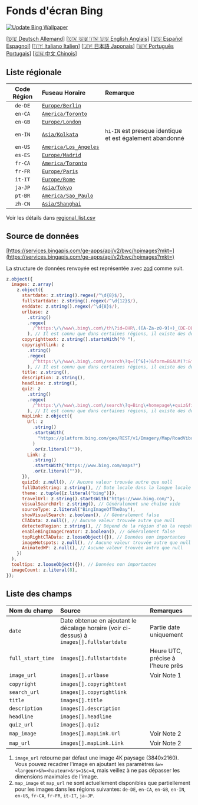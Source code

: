 # Fonds d'écran Bing

[![Update Bing Wallpaper](https://github.com/zhoushengdao/bing_wallpaper/actions/workflows/update.yaml/badge.svg?event=schedule)](https://github.com/zhoushengdao/bing_wallpaper/actions/workflows/update.yaml)

[[🇩🇪 Deutsch Allemand](README_de.md)] [[🇨🇦 🇬🇧 🇮🇳 🇺🇸 English Anglais](README_en.md)] [[🇪🇸 Español Espagnol](README_es.md)] [[🇮🇹 Italiano Italien](README_it.md)] [[🇯🇵 日本語 Japonais](README_ja.md)] [[🇧🇷 Português Portugais](README_pt.md)] [[🇨🇳 中文 Chinois](README.md)]

## Liste régionale

| Code Région | Fuseau Horaire                                   | Remarque                                                 |
| :---------: | :----------------------------------------------- | :------------------------------------------------------- |
|   `de-DE`   | [`Europe/Berlin`](https://time.is/Germany)       |                                                          |
|   `en-CA`   | [`America/Toronto`](https://time.is/Canada)      |                                                          |
|   `en-GB`   | [`Europe/London`](https://time.is/England)       |                                                          |
|   `en-IN`   | [`Asia/Kolkata`](https://time.is/India)          | `hi-IN` est presque identique et est également abandonné |
|   `en-US`   | [`America/Los_Angeles`](https://time.is/Redmond) |                                                          |
|   `es-ES`   | [`Europe/Madrid`](https://time.is/Spain)         |                                                          |
|   `fr-CA`   | [`America/Toronto`](https://time.is/Canada)      |                                                          |
|   `fr-FR`   | [`Europe/Paris`](https://time.is/France)         |                                                          |
|   `it-IT`   | [`Europe/Rome`](https://time.is/Italy)           |                                                          |
|   `ja-JP`   | [`Asia/Tokyo`](https://time.is/Japan)            |                                                          |
|   `pt-BR`   | [`America/Sao_Paulo`](https://time.is/Brazil)    |                                                          |
|   `zh-CN`   | [`Asia/Shanghai`](https://time.is/China)         |                                                          |

Voir les détails dans [regional_list.csv](regional_list.csv)

## Source de données

[https://services.bingapis.com/ge-apps/api/v2/bwc/hpimages?mkt=](https://services.bingapis.com/ge-apps/api/v2/bwc/hpimages?mkt=)

La structure de données renvoyée est représentée avec [zod](https://zod.dev/) comme suit.

```javascript
z.object({
  images: z.array(
    z.object({
      startdate: z.string().regex(/^\d{8}$/),
      fullstartdate: z.string().regex(/^\d{12}$/),
      enddate: z.string().regex(/^\d{8}$/),
      urlbase: z
        .string()
        .regex(
          /^https:\/\/www\.bing\.com\/th\?id=OHR\.([A-Za-z0-9]+)_(DE-DE|EN-CA|EN-GB|EN-IN|EN-US|ES-ES|FR-CA|FR-FR|IT-IT|JA-JP|PT-BR|ZH-CN)(\d+)_UHD\.jpg$/
        ), // Il est connu que dans certaines régions, il existe des données non conformes au motif
      copyrighttext: z.string().startsWith("© "),
      copyrightlink: z
        .string()
        .regex(
          /^https:\/\/www\.bing\.com\/search\?q=([^&]+)&form=BGALM(?:&filters=HpDate:"(\d{8}_\d{4})")$/
        ), // Il est connu que dans certaines régions, il existe des données non conformes au motif
      title: z.string(),
      description: z.string(),
      headline: z.string(),
      quiz: z
        .string()
        .regex(
          /^https:\/\/www\.bing\.com\/search\?q=Bing\+homepage\+quiz&filters=WQOskey:"HPQuiz_(\d{8})_([^"]+)"&FORM=BGAQ$/
        ), // Il est connu que dans certaines régions, il existe des données non conformes au motif
      mapLink: z.object({
        Url: z
          .string()
          .startsWith(
            "https://platform.bing.com/geo/REST/v1/Imagery/Map/RoadVibrant/"
          )
          .or(z.literal("")),
        Link: z
          .string()
          .startsWith("https://www.bing.com/maps?")
          .or(z.literal("")),
      }),
      quizId: z.null(), // Aucune valeur trouvée autre que null
      fullDateString: z.string(), // Date locale dans la langue locale
      theme: z.tuple([z.literal("bing")]),
      travelUrl: z.string().startsWith("https://www.bing.com/"),
      visualSearchUrl: z.string(), // Généralement une chaîne vide
      sourceType: z.literal("BingImageOfTheDay"),
      showVisualSearch: z.boolean(), // Généralement false
      CTAData: z.null(), // Aucune valeur trouvée autre que null
      detectedRegion: z.string(), // Dépend de la région d'où la requête est envoyée
      enableBingImageCreator: z.boolean(), // Généralement false
      topRightCTAData: z.looseObject({}), // Données non importantes
      imageHotspots: z.null(), // Aucune valeur trouvée autre que null
      AnimatedWP: z.null(), // Aucune valeur trouvée autre que null
    })
  ),
  tooltips: z.looseObject({}), // Données non importantes
  imageCount: z.literal(8),
});
```

## Liste des champs

| Nom du champ      | Source                                                                                   | Remarques                         |
| :---------------- | :--------------------------------------------------------------------------------------- | :-------------------------------- |
| `date`            | Date obtenue en ajoutant le décalage horaire (voir ci-dessus) à `images[].fullstartdate` | Partie date uniquement            |
| `full_start_time` | `images[].fullstartdate`                                                                 | Heure UTC, précise à l'heure près |
| `image_url`       | `images[].urlbase`                                                                       | Voir Note 1                       |
| `copyright`       | `images[].copyrighttext`                                                                 |                                   |
| `search_url`      | `images[].copyrightlink`                                                                 |                                   |
| `title`           | `images[].title`                                                                         |                                   |
| `description`     | `images[].description`                                                                   |                                   |
| `headline`        | `images[].headline`                                                                      |                                   |
| `quiz_url`        | `images[].quiz`                                                                          |                                   |
| `map_image`       | `images[].mapLink.Url`                                                                   | Voir Note 2                       |
| `map_url`         | `images[].mapLink.Link`                                                                  | Voir Note 2                       |

1. `image_url` retourne par défaut une image 4K paysage (3840x2160). Vous pouvez recadrer l'image en ajoutant les paramètres `&w=<largeur>&h=<hauteur>&rs=1&c=4`, mais veillez à ne pas dépasser les dimensions maximales de l'image.
2. `map_image` et `map_url` ne sont actuellement disponibles que partiellement pour les images dans les régions suivantes: `de-DE`, `en-CA`, `en-GB`, `en-IN`, `en-US`, `fr-CA`, `fr-FR`, `it-IT`, `ja-JP`.
